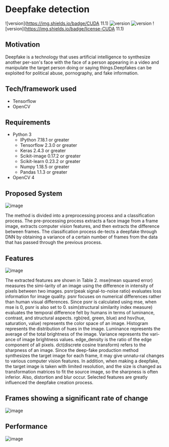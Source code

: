 # Deepfake detection

![version](https://img.shields.io/badge/CUDA 11.1) ![version](https://img.shields.io/badge/status-rc-blue) ![version](https://img.shields.io/badge/build-passing-green) ![version](https://img.shields.io/badge/license-CUDA 11.1)

## Motivation
Deepfake is a technology that uses artificial intelligence to synthesize another per-son's face with the face of a person appearing in a video and manipulate the target person doing or saying things.Deepfakes can be exploited for political abuse, pornography, and fake information.


## Tech/framework used

* Tensorflow
* OpenCV

## Requirements

* Python 3
  * IPython 7.18.1 or greater
  * Tensorflow 2.3.0 or greater
  * Keras 2.4.3 or greater
  * Scikit-image 0.17.2 or greater
  * Scikit-learn 0.23.2 or greater
  * Numpy 1.18.5 or greater
  * Pandas 1.1.3 or greater
* OpenCV 4

## Proposed System
![image](https://user-images.githubusercontent.com/55551567/118912037-25f9e600-b962-11eb-8498-be8c79b87422.png)

The method is divided into a preprocessing process and a classification process. The pre-processing process extracts a face image from a frame image, extracts computer vision features, and then extracts the difference between frames. The classification process de-tects a deepfake through DNN by obtaining a variance of a certain number of frames from the data that has passed through the previous process.

## Features
![image](https://user-images.githubusercontent.com/55551567/118912273-7f621500-b962-11eb-889b-ffda140ba2d4.png)

The extracted features are shown in Table 2. mse(mean squared error) measures the simi-larity of an image using the difference in intensity of pixels between two images. psnr(peak signal-to-noise ratio) evaluates loss information for image quality. psnr focuses on numerical differences rather than human visual differences. Since psnr is calculated using mse, when mse is 0, psnr is also set to 0. ssim(structural similarity index measure) evaluates the temporal difference felt by humans in terms of luminance, contrast, and structural aspects. rgb(red, green, blue) and hsv(hue, saturation, value) represents the color space of an image. Histogram represents the distribution of hues in the image. Luminance represents the average of the total brightness of the image. Variance represents the vari-ance of image brightness values. edge_density is the ratio of the edge component of all pixels. dct(discrete cosine transform) refers to the sharpness of an image. Since the deep-fake production method synthesizes the target image for each frame, it may give unnatu-ral changes to various computer vision features. In addition, when making a deepfake, the target image is taken with limited resolution, and the size is changed as transformation matrices to fit the source image, so the sharpness is often inferior. Also, distortion and blur occur. Selected features are greatly influenced the deepfake creation process.

## Frames showing a significant rate of change
![image](https://user-images.githubusercontent.com/55551567/118912104-3f029700-b962-11eb-9d6b-e67eb245bd4b.png)




## Performance
![image](https://user-images.githubusercontent.com/55551567/118912468-cf40dc00-b962-11eb-83cd-363f6c198609.png)


